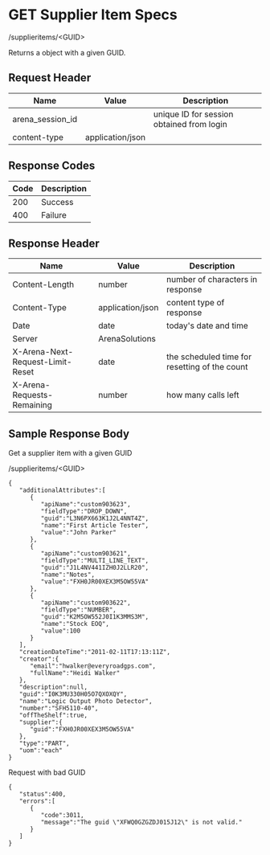 # GET Supplier Item Specs


/supplieritems/&lt;GUID&gt;

Returns a  object with a given GUID.

## Request Header

| Name | Value | Description |
|  --- |  --- |  --- | 
| arena_session_id |   | unique ID for session obtained from login |
| content\-type | application/json |   |

## Response Codes

| Code | Description |
|  --- |  --- | 
| 200 | Success |
| 400 | Failure |

## Response Header

| Name | Value | Description |
|  --- |  --- |  --- | 
| Content\-Length | number | number of characters in response |
| Content\-Type | application/json | content type of response |
| Date | date | today's date and time |
| Server | ArenaSolutions |   |
| X\-Arena\-Next\-Request\-Limit\-Reset  | date | the scheduled time for resetting of the count |
| X\-Arena\-Requests\-Remaining  | number | how many calls left |

## Sample Response Body
Get a supplier item with a given GUID



/supplieritems/&lt;GUID&gt;

```
{
   "additionalAttributes":[
      {
         "apiName":"custom903623",
         "fieldType":"DROP_DOWN",
         "guid":"L3N6PX663K1J2L4NNT4Z",
         "name":"First Article Tester",
         "value":"John Parker"
      },
      {
         "apiName":"custom903621",
         "fieldType":"MULTI_LINE_TEXT",
         "guid":"J1L4NV441IZH0J2LLR20",
         "name":"Notes",
         "value":"FXH0JR00XEX3M5OW55VA"
      },
      {
         "apiName":"custom903622",
         "fieldType":"NUMBER",
         "guid":"K2M5OW552J0I1K3MMS3M",
         "name":"Stock EOQ",
         "value":100
      }
   ],
   "creationDateTime":"2011-02-11T17:13:11Z",
   "creator":{
      "email":"hwalker@everyroadgps.com",
      "fullName":"Heidi Walker"
   },
   "description":null,
   "guid":"I0K3MU330H05O7QXOXQY",
   "name":"Logic Output Photo Detector",
   "number":"SFH5110-40",
   "offTheShelf":true,
   "supplier":{
      "guid":"FXH0JR00XEX3M5OW55VA"
   },
   "type":"PART",
   "uom":"each"
}
```
Request with bad GUID

```
{  
   "status":400,
   "errors":[  
      {  
         "code":3011,
         "message":"The guid \"XFWQ0GZGZDJ015J12\" is not valid."
      }
   ]
}
```

